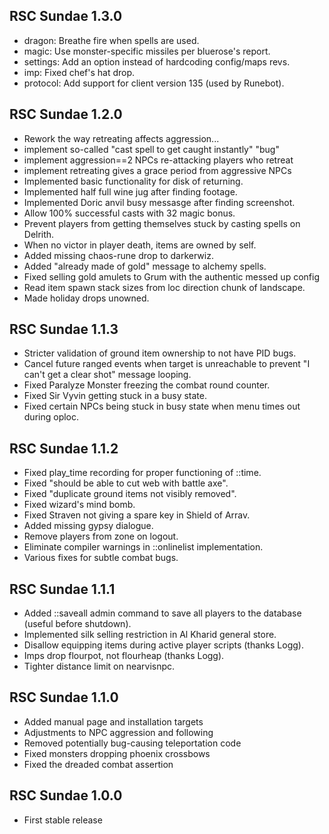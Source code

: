 RSC Sundae 1.3.0
----------------

* dragon: Breathe fire when spells are used.
* magic: Use monster-specific missiles per bluerose's report.
* settings: Add an option instead of hardcoding config/maps revs.
* imp: Fixed chef's hat drop.
* protocol: Add support for client version 135 (used by Runebot).

RSC Sundae 1.2.0
----------------

* Rework the way retreating affects aggression...
* implement so-called "cast spell to get caught instantly" "bug"
* implement aggression==2 NPCs re-attacking players who retreat
* implement retreating gives a grace period from aggressive NPCs
* Implemented basic functionality for disk of returning.
* Implemented half full wine jug after finding footage.
* Implemented Doric anvil busy messasge after finding
  screenshot.
* Allow 100% successful casts with 32 magic bonus.
* Prevent players from getting themselves stuck by
  casting spells on Delrith.
* When no victor in player death, items are owned by self.
* Added missing chaos-rune drop to darkerwiz.
* Added "already made of gold" message to alchemy spells.
* Fixed selling gold amulets to Grum with the authentic
  messed up config
* Read item spawn stack sizes from loc direction chunk of landscape.
* Made holiday drops unowned.

RSC Sundae 1.1.3
----------------

* Stricter validation of ground item ownership to not
  have PID bugs.
* Cancel future ranged events when target is unreachable
  to prevent "I can't get a clear shot" message looping.
* Fixed Paralyze Monster freezing the combat round counter.
* Fixed Sir Vyvin getting stuck in a busy state.
* Fixed certain NPCs being stuck in busy state when menu
  times out during oploc.

RSC Sundae 1.1.2
----------------

* Fixed play_time recording for proper functioning of ::time.
* Fixed "should be able to cut web with battle axe".
* Fixed "duplicate ground items not visibly removed".
* Fixed wizard's mind bomb.
* Fixed Straven not giving a spare key in Shield of Arrav.
* Added missing gypsy dialogue.
* Remove players from zone on logout.
* Eliminate compiler warnings in ::onlinelist implementation.
* Various fixes for subtle combat bugs.

RSC Sundae 1.1.1
----------------

* Added ::saveall admin command to save all players to the
  database (useful before shutdown).
* Implemented silk selling restriction in Al Kharid general store.
* Disallow equipping items during active player scripts (thanks Logg).
* Imps drop flourpot, not flourheap (thanks Logg).
* Tighter distance limit on nearvisnpc.

RSC Sundae 1.1.0
----------------

* Added manual page and installation targets
* Adjustments to NPC aggression and following
* Removed potentially bug-causing teleportation code
* Fixed monsters dropping phoenix crossbows
* Fixed the dreaded combat assertion

RSC Sundae 1.0.0
----------------

* First stable release
